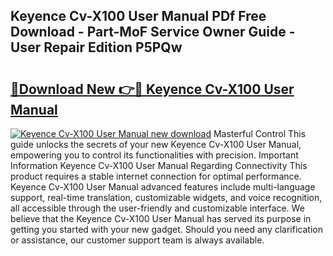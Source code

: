 ## Keyence Cv-X100 User Manual PDf Free Download - Part-MoF Service Owner Guide - User Repair Edition P5PQw

# <h2><a href="http://bc31652.oget.top/?id=Keyence+Cv-X100+User+Manual">🔗Download New 👉🔴 Keyence Cv-X100 User Manual</a></h2>

[![Keyence Cv-X100 User Manual new download](https://i.imgur.com/5g1atiW.png)](http://bc31652.oget.top/?id=Keyence+Cv-X100+User+Manual)
Masterful Control This guide unlocks the secrets of your new Keyence Cv-X100 User Manual, empowering you to control its functionalities with precision. Important Information Keyence Cv-X100 User Manual Regarding Connectivity This product requires a stable internet connection for optimal performance. Keyence Cv-X100 User Manual advanced features include multi-language support, real-time translation, customizable widgets, and voice recognition, all accessible through the user-friendly and customizable interface. We believe that the Keyence Cv-X100 User Manual has served its purpose in getting you started with your new gadget. Should you need any clarification or assistance, our customer support team is always available.
